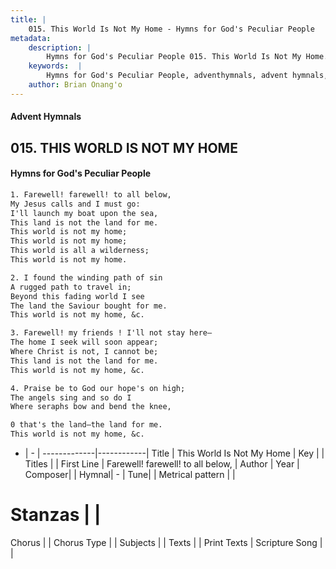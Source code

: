 ```yaml
---
title: |
    015. This World Is Not My Home - Hymns for God's Peculiar People
metadata:
    description: |
        Hymns for God's Peculiar People 015. This World Is Not My Home. Farewell! farewell! to all below, My Jesus calls and I must go: I'll launch my boat upon the sea, This land is not the land for me. This world is not my home; This world is not my home; This world is all a wilderness; This world is not my home.  
    keywords:  |
        Hymns for God's Peculiar People, adventhymnals, advent hymnals, This World Is Not My Home, Farewell! farewell! to all below,. 
    author: Brian Onang'o
---
```

#### Advent Hymnals
## 015. THIS WORLD IS NOT MY HOME
####  Hymns for God's Peculiar People
```txt
1. Farewell! farewell! to all below,
My Jesus calls and I must go:
I'll launch my boat upon the sea,
This land is not the land for me.
This world is not my home;
This world is not my home;
This world is all a wilderness;
This world is not my home.

2. I found the winding path of sin
A rugged path to travel in;
Beyond this fading world I see
The land the Saviour bought for me.
This world is not my home, &c.

3. Farewell! my friends ! I'll not stay here—
The home I seek will soon appear;
Where Christ is not, I cannot be;
This land is not the land for me.
This world is not my home, &c.

4. Praise be to God our hope's on high;
The angels sing and so do I
Where seraphs bow and bend the knee,

0 that's the land—the land for me.
This world is not my home, &c.


```
- |   -  |
-------------|------------|
Title | This World Is Not My Home |
Key |  |
Titles |  |
First Line | Farewell! farewell! to all below, |
Author | 
Year | 
Composer|  |
Hymnal|  - |
Tune|  |
Metrical pattern | |
# Stanzas |  |
Chorus |  |
Chorus Type |  |
Subjects |  |
Texts |  |
Print Texts | 
Scripture Song |  |
    
